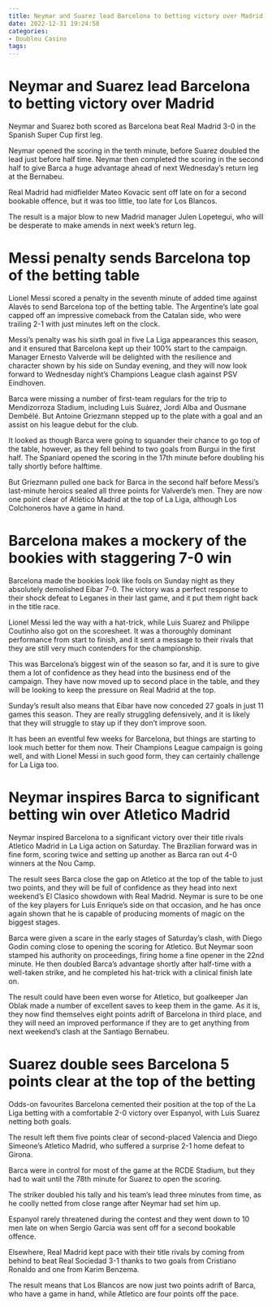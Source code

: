 ```yaml
---
title: Neymar and Suarez lead Barcelona to betting victory over Madrid
date: 2022-12-31 19:24:58
categories:
- Doubleu Casino
tags:
---
```



#  Neymar and Suarez lead Barcelona to betting victory over Madrid

 Neymar and Suarez both scored as Barcelona beat Real Madrid 3-0 in the Spanish Super Cup first leg.



Neymar opened the scoring in the tenth minute, before Suarez doubled the lead just before half time. Neymar then completed the scoring in the second half to give Barca a huge advantage ahead of next Wednesday’s return leg at the Bernabeu.



Real Madrid had midfielder Mateo Kovacic sent off late on for a second bookable offence, but it was too little, too late for Los Blancos.



The result is a major blow to new Madrid manager Julen Lopetegui, who will be desperate to make amends in next week’s return leg.

#  Messi penalty sends Barcelona top of the betting table

Lionel Messi scored a penalty in the seventh minute of added time against Alavés to send Barcelona top of the betting table. The Argentine’s late goal capped off an impressive comeback from the Catalan side, who were trailing 2-1 with just minutes left on the clock.

Messi’s penalty was his sixth goal in five La Liga appearances this season, and it ensured that Barcelona kept up their 100% start to the campaign. Manager Ernesto Valverde will be delighted with the resilience and character shown by his side on Sunday evening, and they will now look forward to Wednesday night’s Champions League clash against PSV Eindhoven.

Barca were missing a number of first-team regulars for the trip to Mendizorroza Stadium, including Luis Suárez, Jordi Alba and Ousmane Dembélé. But Antoine Griezmann stepped up to the plate with a goal and an assist on his league debut for the club.

It looked as though Barca were going to squander their chance to go top of the table, however, as they fell behind to two goals from Burgui in the first half. The Spaniard opened the scoring in the 17th minute before doubling his tally shortly before halftime.

But Griezmann pulled one back for Barca in the second half before Messi’s last-minute heroics sealed all three points for Valverde’s men. They are now one point clear of Atlético Madrid at the top of La Liga, although Los Colchoneros have a game in hand.

#  Barcelona makes a mockery of the bookies with staggering 7-0 win

Barcelona made the bookies look like fools on Sunday night as they absolutely demolished Eibar 7-0. The victory was a perfect response to their shock defeat to Leganes in their last game, and it put them right back in the title race.

Lionel Messi led the way with a hat-trick, while Luis Suarez and Philippe Coutinho also got on the scoresheet. It was a thoroughly dominant performance from start to finish, and it sent a message to their rivals that they are still very much contenders for the championship.

This was Barcelona’s biggest win of the season so far, and it is sure to give them a lot of confidence as they head into the business end of the campaign. They have now moved up to second place in the table, and they will be looking to keep the pressure on Real Madrid at the top.

Sunday’s result also means that Eibar have now conceded 27 goals in just 11 games this season. They are really struggling defensively, and it is likely that they will struggle to stay up if they don’t improve soon.

It has been an eventful few weeks for Barcelona, but things are starting to look much better for them now. Their Champions League campaign is going well, and with Lionel Messi in such good form, they can certainly challenge for La Liga too.

#  Neymar inspires Barca to significant betting win over Atletico Madrid

Neymar inspired Barcelona to a significant victory over their title rivals Atletico Madrid in La Liga action on Saturday. The Brazilian forward was in fine form, scoring twice and setting up another as Barca ran out 4-0 winners at the Nou Camp.

The result sees Barca close the gap on Atletico at the top of the table to just two points, and they will be full of confidence as they head into next weekend’s El Clasico showdown with Real Madrid. Neymar is sure to be one of the key players for Luis Enrique’s side on that occasion, and he has once again shown that he is capable of producing moments of magic on the biggest stages.

Barca were given a scare in the early stages of Saturday’s clash, with Diego Godin coming close to opening the scoring for Atletico. But Neymar soon stamped his authority on proceedings, firing home a fine opener in the 22nd minute. He then doubled Barca’s advantage shortly after half-time with a well-taken strike, and he completed his hat-trick with a clinical finish late on.

The result could have been even worse for Atletico, but goalkeeper Jan Oblak made a number of excellent saves to keep them in the game. As it is, they now find themselves eight points adrift of Barcelona in third place, and they will need an improved performance if they are to get anything from next weekend’s clash at the Santiago Bernabeu.

#  Suarez double sees Barcelona 5 points clear at the top of the betting

Odds-on favourites Barcelona cemented their position at the top of the La Liga betting with a comfortable 2-0 victory over Espanyol, with Luis Suarez netting both goals.

The result left them five points clear of second-placed Valencia and Diego Simeone’s Atletico Madrid, who suffered a surprise 2-1 home defeat to Girona.

Barca were in control for most of the game at the RCDE Stadium, but they had to wait until the 78th minute for Suarez to open the scoring.

The striker doubled his tally and his team’s lead three minutes from time, as he coolly netted from close range after Neymar had set him up.

Espanyol rarely threatened during the contest and they went down to 10 men late on when Sergio Garcia was sent off for a second bookable offence.

Elsewhere, Real Madrid kept pace with their title rivals by coming from behind to beat Real Sociedad 3-1 thanks to two goals from Cristiano Ronaldo and one from Karim Benzema.

The result means that Los Blancos are now just two points adrift of Barca, who have a game in hand, while Atletico are four points off the pace.